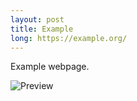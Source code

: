 ```yaml
---
layout: post
title: Example
long: https://example.org/
---
```

Example webpage.

<img src="preview/{{ page.slug }}.png" class="preview" alt="Preview">